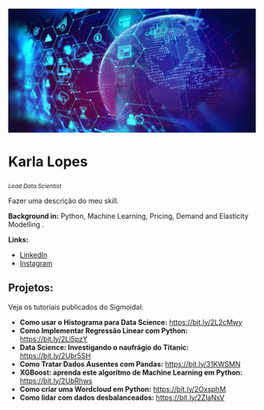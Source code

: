<p align="center">
  <img src="https://github.com/KarlaLopes/karla_lopes_ds/blob/master/foto_data_science2.jpg" >
</p>

# Karla Lopes
<sub>*Lead Data Scientist* </sub>

Fazer uma descrição do meu skill.

**Background in:** Python, Machine Learning, Pricing, Demand and Elasticity Modelling .

**Links:**
* [LinkedIn](https://www.linkedin.com/in/karla-lopes-2627b541)
* [Instagram](https://www.instagram.com/klopes_20)


## Projetos:
Veja os tutoriais publicados do Sigmoidal:

* **Como usar o Histograma para Data Science:** https://bit.ly/2L2cMwy
* **Como Implementar Regressão Linear com Python:** https://bit.ly/2Li5pzY
* **Data Science: Investigando o naufrágio do Titanic:** https://bit.ly/2Ubr5SH
* **Como Tratar Dados Ausentes com Pandas:** https://bit.ly/31KWSMN
* **XGBoost: aprenda este algoritmo de Machine Learning em Python:** https://bit.ly/2UbRhws
* **Como criar uma Wordcloud em Python:** https://bit.ly/2OxsphM
* **Como lidar com dados desbalanceados:** https://bit.ly/2ZlaNsV
